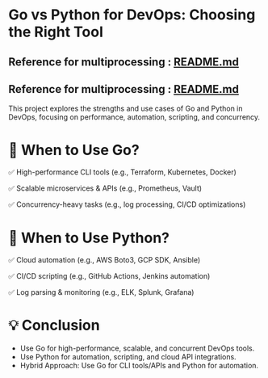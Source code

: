 # Go vs Python for DevOps: Choosing the Right Tool

## Reference for multiprocessing : [README.md](multiprocessing/README.md)

## Reference for multiprocessing :  [README.md](multithreading/README.md)


This project explores the strengths and use cases of Go and Python in DevOps, focusing on performance, automation, scripting, and concurrency.

# 🚀 When to Use Go?

✅ High-performance CLI tools (e.g., Terraform, Kubernetes, Docker)

✅ Scalable microservices & APIs (e.g., Prometheus, Vault)

✅ Concurrency-heavy tasks (e.g., log processing, CI/CD optimizations)

# 🐍 When to Use Python?

✅ Cloud automation (e.g., AWS Boto3, GCP SDK, Ansible)

✅ CI/CD scripting (e.g., GitHub Actions, Jenkins automation)

✅ Log parsing & monitoring (e.g., ELK, Splunk, Grafana)

# 💡 Conclusion
- Use Go for high-performance, scalable, and concurrent DevOps tools.
- Use Python for automation, scripting, and cloud API integrations.
- Hybrid Approach: Use Go for CLI tools/APIs and Python for automation.

